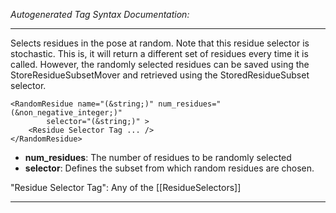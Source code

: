 _Autogenerated Tag Syntax Documentation:_

---
Selects residues in the pose at random. Note that this residue selector is stochastic. This is, it will return a different set of residues every time it is called. However, the randomly selected residues can be saved using the StoreResidueSubsetMover and retrieved using the StoredResidueSubset selector.

```
<RandomResidue name="(&string;)" num_residues="(&non_negative_integer;)"
        selector="(&string;)" >
    <Residue Selector Tag ... />
</RandomResidue>
```

-   **num_residues**: The number of residues to be randomly selected
-   **selector**: Defines the subset from which random residues are chosen.


"Residue Selector Tag": Any of the [[ResidueSelectors]]

---
